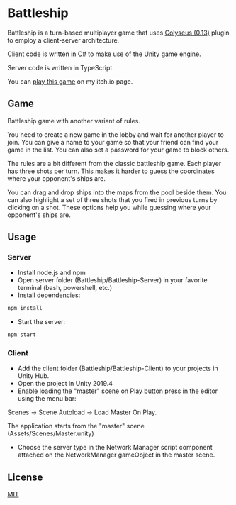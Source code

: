 # Battleship

Battleship is a turn-based multiplayer game that uses [Colyseus (0.13)](https://0-13-x.docs.colyseus.io/getting-started/unity3d-client/) plugin to employ a client-server architecture.

Client code is written in C# to make use of the [Unity](https://unity.com/) game engine.

Server code is written in TypeScript.

You can [play this game](https://muk.itch.io/battleship) on my itch.io page.

## Game

Battleship game with another variant of rules.

You need to create a new game in the lobby and wait for another player to join. You can give a name to your game so that your friend can find your game in the list. You can also set a password for your game to block others.

The rules are a bit different from the classic battleship game. Each player has three shots per turn. This makes it harder to guess the coordinates where your opponent's ships are.

You can drag and drop ships into the maps from the pool beside them.  You can also highlight a set of three shots that you fired in previous turns by clicking on a shot. These options help you while guessing where your opponent's ships are.

## Usage

### Server

- Install node.js and npm
- Open server folder (Battleship/Battleship-Server) in your favorite terminal (bash, powershell, etc.)
- Install dependencies:

```bash
npm install
```

- Start the server:

```bash
npm start
```

### Client

- Add the client folder (Battleship/Battleship-Client) to your projects in Unity Hub.
- Open the project in Unity 2019.4
- Enable loading the "master" scene on Play button press in the editor using the menu bar:

Scenes → Scene Autoload → Load Master On Play.

The application starts from the "master" scene (Assets/Scenes/Master.unity)

- Choose the server type in the Network Manager script component attached on the NetworkManager gameObject in the master scene.

## License

[MIT](https://choosealicense.com/licenses/mit/)